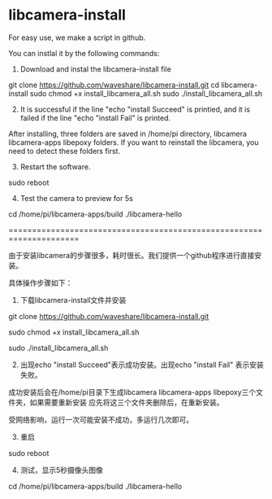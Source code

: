 # libcamera-install
For easy use, we make a script in github.

You can instlal it by the following commands:

1. Download and instal the libcamera-install file

git clone https://github.com/waveshare/libcamera-install.git
cd libcamera-install
sudo chmod +x install_libcamera_all.sh
sudo ./install_libcamera_all.sh

2. It is successful if the line "echo "install Succeed" is printied, and it is failed if the line "echo "install Fail" is printed.

After installing, three folders are saved in /home/pi directory, libcamera libcamera-apps libepoxy folders. If you want to reinstall the libcamera, you need to detect these folders first.


3. Restart the software.

sudo reboot

4. Test the camera to preview for 5s

cd /home/pi/libcamera-apps/build
./libcamera-hello

=====================================================================

由于安装libcamera的步骤很多，耗时很长。我们提供一个github程序进行直接安装。

具体操作步骤如下：

1. 下载libcamera-install文件并安装

 git clone https://github.com/waveshare/libcamera-install.git
 
 sudo chmod +x install_libcamera_all.sh
 
 sudo ./install_libcamera_all.sh

2. 出现echo "install Succeed"表示成功安装。出现echo "install Fail" 表示安装失败。

成功安装后会在/home/pi目录下生成libcamera libcamera-apps libepoxy三个文件夹，如果需要重新安装 应先将这三个文件夹删除后，在重新安装。

受网络影响，运行一次可能安装不成功，多运行几次即可。

3. 重启

sudo reboot

4. 测试，显示5秒摄像头图像

cd /home/pi/libcamera-apps/build
./libcamera-hello
